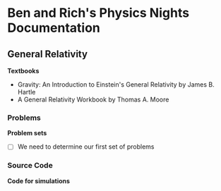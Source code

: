 # Ben and Rich's Physics Nights Documentation

## General Relativity

**Textbooks**

* Gravity: An Introduction to Einstein's General Relativity by James B. Hartle
* A General Relativity Workbook by Thomas A. Moore

### Problems

**Problem sets**

- [ ] We need to determine our first set of problems

### Source Code

**Code for simulations**
